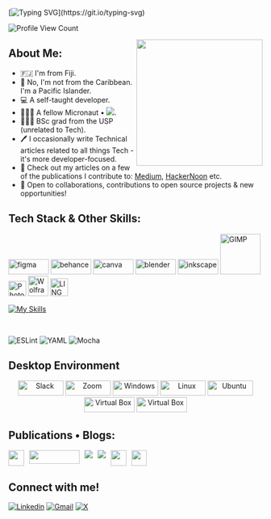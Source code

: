 [![Typing SVG](https://readme-typing-svg.herokuapp.com?font=Futura&color=E815CF&size=35&width=500&lines=Bula!+🌺+;I'm+Losalini.;Nice+to+meet+you!+🙂+;)](https://git.io/typing-svg)

![Profile View Count](https://komarev.com/ghpvc/?username=chelmerrox&color=orange&style=for-the-badge)

<img align="right" src="https://media.giphy.com/media/jRf5fsn8G6YaogAWxn/giphy.gif" width="250" height="250"/>

## About Me:

- :fiji: I'm from Fiji.
- 🌺 No, I'm not from the Caribbean. I'm a Pacific Islander.
- 💻 A self-taught developer.
- 👩🏽‍💻 A fellow Micronaut • ![](https://img.shields.io/badge/Microverse-blueviolet).
- 👩🏽‍🎓 BSc grad from the USP (unrelated to Tech).
- 🖊 I occasionally write Technical articles related to all things Tech - it's more developer-focused.
- 📙 Check out my articles on a few of the publications I contribute to: <a href="https://medium.com/">Medium</a>, <a href="https://hackernoon.com/">HackerNoon</a> etc.
- 🤝 Open to collaborations, contributions to open source projects & new opportunities!

## Tech Stack & Other Skills:

<!--Credit to all those who created or own these icons & logos | I do not own any of them-->
<p> 
  <img width="80" height="30" src="https://img.shields.io/badge/figma-%23F24E1E.svg?style=for-the-badge&logo=figma&logoColor=white" title="Figma" alt="figma"/>
  <img src="https://img.shields.io/badge/Behance-0054F7?style=for-the-badge&logo=behance&logoColor=white" width="80" height="30" title="Behance" alt="behance"/>
  <img src="https://img.shields.io/badge/Canva-%2300C4CC.svg?&style=for-the-badge&logo=Canva&logoColor=white" width="80" height="30" title="Canva" alt="canva"/>
  <img src="https://img.shields.io/badge/blender-%23F5792A.svg?style=for-the-badge&logo=blender&logoColor=white" width="80" height="30" title="Blender" alt="blender"/>
  <img src="https://img.shields.io/badge/Inkscape-000000?style=for-the-badge&logo=Inkscape&logoColor=white" width="80" height="30" title="Inkscape" alt="inkscape"/>
  <img src="https://img.shields.io/badge/Gimp-657D8B?style=for-the-badge&logo=gimp&logoColor=FFFFFF" width="80" weight="30" title="GIMP" alt="GIMP"/>
  <img src="https://s3.amazonaws.com/x.photoscape.org/img/201801/photoscape_logo_color_2x.png" width="35" height="30" title="Photoscape & Photoscape X" alt="Photoscape"/>
  <img src="https://www.wolfram.com/common/framework/img/spikey.en.png" width="40" height="40" title="Wolfram Mathematica" alt="Wolfram Mathematica">
  <img width="35" height="35" src="https://downloadly.net/wp-content/uploads/2020/03/Lindo-LINGO.png" class="attachment-medium size-medium wp-post-image" title="LINGO" alt="LINGO" srcset="https://downloadly.net/wp-content/uploads/2020/03/Lindo-LINGO.png 256w, https://downloadly.net/wp-content/uploads/2020/03/Lindo-LINGO-150x150.png 150w, https://downloadly.net/wp-content/uploads/2020/03/Lindo-LINGO-221x221.png 221w" sizes="(max-width: 256px) 100vw, 256px"><!--LINGO-->
</p>

<!-- Commented out some of my skills
<p>
  <img height="40" src="https://skillicons.dev/icons?i=sql" title="SQL" alt="SQL"/>
  <code>
    <svg style="width:40px;height:40px" title="GDevelop" viewBox="0 0 165 132" fill="none"><path d="M87.0518 95.524C74.7138 95.524 62.8358 92.188 52.3428 84.924C45.0288 79.863 36.5638 68.435 36.5638 49.061C36.5638 13.118 54.9238 0 91.8198 0H158.246L164.642 20.472H96.8818C72.5298 20.472 58.0498 22.371 58.0498 49.061C58.0498 57.877 60.5358 64.151 65.6528 68.239C74.3008 75.149 91.1098 75.443 101.381 74.453C101.381 74.453 105.595 60.902 106.289 58.702C107.102 56.124 106.746 55.509 104.21 55.509C100.547 55.509 93.9618 55.509 86.9728 55.509C82.0748 55.509 77.2628 53.044 77.2628 47.123C77.2628 41.405 81.7398 38.086 87.8768 38.086C98.5028 38.086 120.388 38.086 124.484 38.086C129.854 38.086 135.334 38.856 132.538 47.357L117.731 92.263C117.732 92.264 105.635 95.524 87.0518 95.524Z" fill="url(#paint0_linear_1_17)"></path><path d="M128.522 103.147C121.059 108.372 110.005 111.26 91.2478 111.26C58.9188 111.26 35.2578 99.643 25.6108 77.122C21.0498 66.477 21.4888 54.412 21.4888 38.095H0.00384383C0.00384383 55.301 -0.292156 68.792 4.31084 81.218C16.3808 113.814 47.4628 131.327 89.2168 131.327C129.633 131.327 146.381 119.802 157.299 103.147H128.522Z" fill="url(#paint1_linear_1_17)"></path><defs><linearGradient id="paint0_linear_1_17" x1="53.7006" y1="16.0797" x2="53.7006" y2="60.3347" gradientUnits="userSpaceOnUse"><stop stop-color="white"></stop><stop offset="1" stop-color="white"></stop></linearGradient><linearGradient id="paint1_linear_1_17" x1="46.036" y1="16.0797" x2="46.036" y2="60.3347" gradientUnits="userSpaceOnUse"><stop stop-color="white"></stop><stop offset="1" stop-color="white"></stop></linearGradient></defs></svg>
  </code>
</p>
-->

[![My Skills](https://skillicons.dev/icons?i=vscode,visualstudio,git,github,bitbucket,linux,postman,html,css,bootstrap,sass,javascript,jest,webpack,jquery,vite,ruby,cs,dotnet)](https://skillicons.dev)

<br />

![ESLint](https://img.shields.io/badge/ESLint-4B3263?style=for-the-badge&logo=eslint&logoColor=white)
![YAML](https://img.shields.io/badge/yaml-%23ffffff.svg?style=for-the-badge&logo=yaml&logoColor=151515)
![Mocha](https://img.shields.io/badge/-mocha-%238D6748?style=for-the-badge&logo=mocha&logoColor=white)

<!--Commented out some of my skills:
  [![My Skills](https://skillicons.dev/icons?i=tailwind,react,ts,redux,nextjs,rails,postgres,py,cpp,unity,azure,docker)](https://skillicons.dev)
-->

<!--Icons to find and also add/Commented out some of my skills: Webhint Linter, Stylelint, Rubocop -->

## Desktop Environment

<p align="center">
  <img src="https://img.shields.io/badge/Slack-4A154B?style=for-the-badge&logo=slack&logoColor=white" width="90" height="30" alt="Slack"/>
  <img src="https://img.shields.io/badge/Zoom-2D8CFF?style=for-the-badge&logo=zoom&logoColor=white" width="90" height="30" alt="Zoom"/>
  <img src="https://img.shields.io/badge/Windows-0078D6?style=for-the-badge&logo=windows&logoColor=white" width="90" height="30" 
  alt="Windows" />
  <img src="https://img.shields.io/badge/Linux-FCC624?style=for-the-badge&logo=linux&logoColor=black" width="90" height="30" alt="Linux">
  <img src="https://img.shields.io/badge/Ubuntu-E95420?style=for-the-badge&logo=ubuntu&logoColor=white" width="90" height="30" 
  alt="Ubuntu" />
  <img src="https://img.shields.io/badge/VirtualBox-21416b?style=for-the-badge&logo=VirtualBox&logoColor=white0" width="100" height="30" alt="Virtual Box" />
  <img src="https://img.shields.io/badge/Obsidian-%23483699.svg?style=for-the-badge&logo=obsidian&logoColor=white" width="100" height="30" alt="Virtual Box" />
  <!--
  <img src="https://img.shields.io/badge/Notion-%23000000.svg?style=for-the-badge&logo=notion&logoColor=white" width="100" height="30" alt="Notion" />
  <img src="https://img.shields.io/badge/Discord-%235865F2.svg?style=for-the-badge&logo=discord&logoColor=white" width="100" height="30" alt="Discord" />
  -->
</p>

<!--
  ## My Stats

  <p style="display:flex; justify-content:center; align-items:center; column-gap: 10px;" >
    <img src="https://github-readme-stats.vercel.app/api?username=chelmerrox&show_icons=true&theme=radical&line_height=30&count_private=true&show_icons=true">
    <img src="https://github-readme-stats.vercel.app/api/top-langs/?username=chelmerrox&theme=radical&count_private=true&show_icons=true&layout=compact">
  </p>
-->

## Publications • Blogs:

<div style="display: flex; justify-content: flex-start; column-gap: 10px;">
  <a href="https://www.freecodecamp.org/news/author/losalini-rokocakau">
    <img src="https://img.shields.io/badge/Freecodecamp-%23123.svg?&style=for-the-badge&logo=freecodecamp&logoColor=white" height="31"  />
  </a>
  <a href="https://hackernoon.com/u/chelmerrox">
    <img src="https://img.shields.io/badge/HackerNoon-00FE00?style=for-the-badge&logo=HackerNoon&logoColor=black&textColor=black" width="100" height="27" />
  </a>
  <a href="https://medium.com/@losalini.rokocakau">
    <img src="https://img.shields.io/badge/Medium-12100E?style=for-the-badge&logo=medium&logoColor=white"/>
  </a>
  <a href="https://losalini-rokocakau.hashnode.dev/">
    <img src="https://img.shields.io/badge/Hashnode-2962FF?style=for-the-badge&logo=hashnode&logoColor=white"/>
  </a>
  <a href="https://dev.to/chelmerrox">
    <img src="https://img.shields.io/badge/dev.to-0A0A0A?style=for-the-badge&logo=devdotto&logoColor=white" height="30.5" />
  </a>
  <a href="https://coderlegion.com/user/Losalini+Rokocakau">
    <img src="https://img.shields.io/badge/Coder%20Legion-orange" height="30.5" />
  </a>
  <!--
    <a href=""> 
      <img src="https://img.shields.io/badge/IH-Indie%20Hackers%20-orange"/> 
    </a>
  -->
</div>

## Connect with me!

[![Linkedin](https://img.shields.io/badge/linkedin-%230077B5.svg?style=for-the-badge&logo=linkedin&logoColor=white)](https://www.linkedin.com/in/losalini-rokocakau)
[![Gmail](https://img.shields.io/badge/Gmail-D14836?style=for-the-badge&logo=gmail&logoColor=white)](mailto:c.rokocakau@gmail.com)
[![X](https://img.shields.io/badge/X-%23000000.svg?style=for-the-badge&logo=X&logoColor=white)](https://x.com/chelmerrox)
